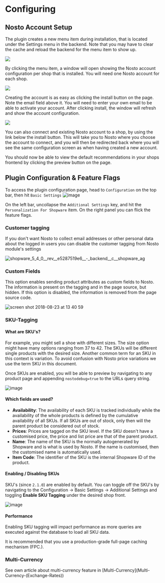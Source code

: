 # Configuring

## Nosto Account Setup

The plugin creates a new menu item during installation, that is located under the Settings menu in the backend. Note that you may have to clear the cache and reload the backend for the menu item to show up.

![](https://cloud.githubusercontent.com/assets/3352265/8984295/510b61aa-36d9-11e5-9077-35effe378b3e.png)

By clicking the menu item, a window will open showing the Nosto account configuration per shop that is installed. You will need one Nosto account for each shop.

![](https://cloud.githubusercontent.com/assets/3352265/8984290/51044852-36d9-11e5-9198-672d82f326ce.png)

Creating the account is as easy as clicking the install button on the page. Note the email field above it. You will need to enter your own email to be able to activate your account. After clicking install, the window will refresh and show the account configuration.

![](https://cloud.githubusercontent.com/assets/3352265/8984298/512299ce-36d9-11e5-93f3-35a0d7df0ef3.png)

You can also connect and existing Nosto account to a shop, by using the link below the install button. This will take you to Nosto where you choose the account to connect, and you will then be redirected back where you will see the same configuration screen as when having created a new account.

You should now be able to view the default recommendations in your shops frontend by clicking the preview button on the page.

## Plugin Configuration & Feature Flags

To access the plugin configuration page, head to `Configuration` on the top bar, then hit `Basic Settings` ![image](https://user-images.githubusercontent.com/2778820/44520912-09112500-a6da-11e8-8d09-4104a830f188.png)

On the left bar, uncollapse the `Additional Settings` key, and hit the `Personalization For Shopware` item. On the right panel you can flick the feature flags.   


### Customer tagging

If you don't want Nosto to collect email addresses or other personal data about the logged in users you can disable the customer tagging from Nosto module's settings

![shopware\_5\_4\_0\_\_rev\_\_e5287519e6\_\_-\_backend\_\_c\_\_shopware\_ag](https://user-images.githubusercontent.com/15191701/53796909-c27c6d00-3f3d-11e9-850f-5dab84c9d43d.png)

### Custom Fields

This option enables sending product attributes as custom fields to Nosto. The information is present on the tagging and in the page source, but hidden. If this option is disabled, the information is removed from the page source code.

![screen shot 2018-08-23 at 13 40 59](https://user-images.githubusercontent.com/2778820/44521103-9e141e00-a6da-11e8-90b6-1ea9650676d2.png)

### SKU-Tagging

#### What are SKU's?

For example, you might sell a shoe with different sizes. The size option might have many options ranging from 37 to 42. The SKUs will be different single products with the desired size. Another common term for an SKU in this context is variation. To avoid confusion with Nosto price variations we use the term SKU in this document.

Once SKUs are enabled, you will be able to preview by navigating to any product page and appending `nostodebug=true` to the URLs query string.

![image](https://user-images.githubusercontent.com/2778820/46149650-72ed9300-c273-11e8-9a64-b4856ada17d3.png)

#### Which fields are used?

* **Availability**: The availability of each SKU is tracked individually while the availability of the whole products is defined by the cumulative availability of all SKUs. If all SKUs are out of stock, only then will the parent product be considered out of stock.
* **Prices**: Prices are tagged on the SKU level. If the SKU doesn't have a customised price, the price and list price are that of the parent product.
* **Name**: The name of the SKU is the normally autogenerated by Shopware and is what is used by Nosto. If the name is customised, then the customised name is automatically used.
* **Item Code**: The identifier of the SKU is the internal Shopware ID of the product.

#### Enabling / Disabling SKUs

SKU's \(since `2.1.0`\) are enabled by default. You can toggle off the SKU's by navigating to the Configuration -&gt; Basic Settings -&gt; Additional Settings and toggling **Enable SKU Tagging** under the desired shop front.

![image](https://user-images.githubusercontent.com/2778820/46150180-ac72ce00-c274-11e8-8086-525825b93ec8.png)

#### Performance

Enabling SKU tagging will impact performance as more queries are executed against the database to load all SKU data.

It is recommended that you use a production-grade full-page caching mechanism \(FPC.\).

### Multi-Currency

See own article about multi-currency feature in \[Multi-Currency\]\(Multi-Currency-\(Exchange-Rates\)\)

